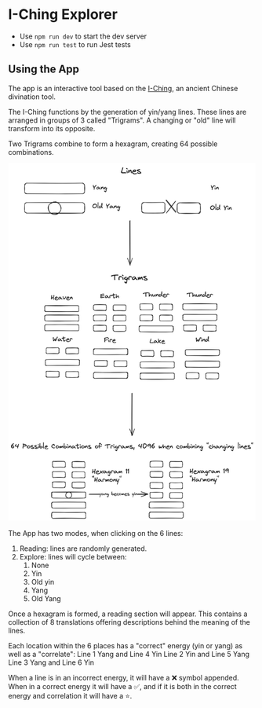 # I-Ching Explorer

- Use `npm run dev` to start the dev server
- Use `npm run test` to run Jest tests


## Using the App


The app is an interactive tool based on the [I-Ching](https://en.wikipedia.org/wiki/I_Ching), an ancient Chinese divination tool.

The I-Ching functions by the generation of yin/yang lines. These lines are arranged in groups of 3 called "Trigrams". A changing or "old" line will transform into its opposite.

Two Trigrams combine to form a hexagram, creating 64 possible combinations.

![](./i-ching-explanation.excalidraw.png)

The App has two modes, when clicking on the 6 lines:
1. Reading: lines are randomly generated.
2. Explore: lines will cycle between:
   1. None
   2. Yin
   3. Old yin
   4. Yang
   5. Old Yang

Once a hexagram is formed, a reading section will appear. This contains a collection of 8 translations offering descriptions behind the meaning of the lines.

Each location within the 6 places has a "correct" energy (yin or yang) as well as a "correlate":
Line 1 Yang and Line 4 Yin
Line 2 Yin and Line 5 Yang
Line 3 Yang and Line 6 Yin

When a line is in an incorrect energy, it will have a ❌ symbol appended. When in a correct energy it will have a ✅, and if it is both in the correct energy and correlation it will have a ⭐️. 